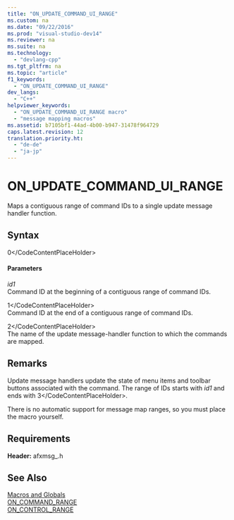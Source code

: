```yaml
---
title: "ON_UPDATE_COMMAND_UI_RANGE"
ms.custom: na
ms.date: "09/22/2016"
ms.prod: "visual-studio-dev14"
ms.reviewer: na
ms.suite: na
ms.technology: 
  - "devlang-cpp"
ms.tgt_pltfrm: na
ms.topic: "article"
f1_keywords: 
  - "ON_UPDATE_COMMAND_UI_RANGE"
dev_langs: 
  - "C++"
helpviewer_keywords: 
  - "ON_UPDATE_COMMAND_UI_RANGE macro"
  - "message mapping macros"
ms.assetid: b7105bf1-44ad-4b00-b947-31478f964729
caps.latest.revision: 12
translation.priority.ht: 
  - "de-de"
  - "ja-jp"
---
```

# ON_UPDATE_COMMAND_UI_RANGE
Maps a contiguous range of command IDs to a single update message handler function.  
  
## Syntax  
  
<CodeContentPlaceHolder>0\</CodeContentPlaceHolder>  
#### Parameters  
 *id1*  
 Command ID at the beginning of a contiguous range of command IDs.  
  
 <CodeContentPlaceHolder>1\</CodeContentPlaceHolder>  
 Command ID at the end of a contiguous range of command IDs.  
  
 <CodeContentPlaceHolder>2\</CodeContentPlaceHolder>  
 The name of the update message-handler function to which the commands are mapped.  
  
## Remarks  
 Update message handlers update the state of menu items and toolbar buttons associated with the command. The range of IDs starts with *id1* and ends with <CodeContentPlaceHolder>3\</CodeContentPlaceHolder>.  
  
 There is no automatic support for message map ranges, so you must place the macro yourself.  
  
## Requirements  
 **Header:** afxmsg_.h  
  
## See Also  
 [Macros and Globals](../vs140/mfc-macros-and-globals.md)   
 [ON_COMMAND_RANGE](../vs140/on_command_range.md)   
 [ON_CONTROL_RANGE](../vs140/on_control_range.md)